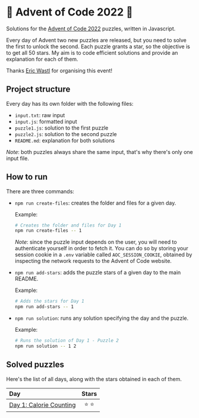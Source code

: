 # 🌲 Advent of Code 2022 🌲

Solutions for the [Advent of Code 2022](https://adventofcode.com/2022) puzzles, written in Javascript.

Every day of Advent two new puzzles are released, but you need to solve the first to unlock the second. Each puzzle grants a star, so the objective is to get all 50 stars. My aim is to code efficient solutions and provide an explanation for each of them.

Thanks [Eric Wastl](https://twitter.com/ericwastl) for organising this event!

## Project structure

Every day has its own folder with the following files:

- `input.txt`: raw input
- `input.js`: formatted input
- `puzzle1.js`: solution to the first puzzle
- `puzzle2.js`: solution to the second puzzle
- `README.md`: explanation for both solutions

_Note_: both puzzles always share the same input, that's why there's only one input file.

## How to run

There are three commands:

- `npm run create-files`: creates the folder and files for a given day.

  Example:

  ```sh
  # Creates the folder and files for Day 1
  npm run create-files -- 1
  ```

  _Note_: since the puzzle input depends on the user, you will need to authenticate yourself in order to fetch it. You can do so by storing your session cookie in a `.env` variable called `AOC_SESSION_COOKIE`, obtained by inspecting the network requests to the Advent of Code website.

- `npm run add-stars`: adds the puzzle stars of a given day to the main README.

  Example:

  ```sh
  # Adds the stars for Day 1
  npm run add-stars -- 1
  ```

- `npm run solution`: runs any solution specifying the day and the puzzle.

  Example:

  ```sh
  # Runs the solution of Day 1 - Puzzle 2
  npm run solution -- 1 2
  ```

## Solved puzzles

Here's the list of all days, along with the stars obtained in each of them.

| Day                               |  Stars  |
| :-------------------------------- | :-----: |
| [Day 1: Calorie Counting](./day1) | ⭐️ ⭐️ |
